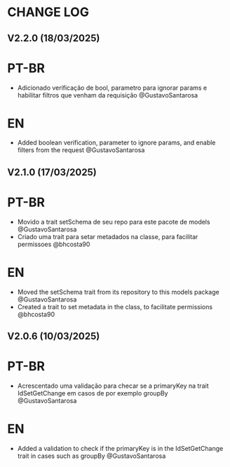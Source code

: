 # CHANGE LOG

## V2.2.0 (18/03/2025)

# PT-BR

- Adicionado verificação de bool, parametro para ignorar params e habilitar filtros que venham da requisição @GustavoSantarosa

# EN

- Added boolean verification, parameter to ignore params, and enable filters from the request @GustavoSantarosa

## V2.1.0 (17/03/2025)

# PT-BR

- Movido a trait setSchema de seu repo para este pacote de models @GustavoSantarosa
- Criado uma trait para setar metadados na classe, para facilitar permissoes @bhcosta90

# EN

- Moved the setSchema trait from its repository to this models package @GustavoSantarosa
- Created a trait to set metadata in the class, to facilitate permissions @bhcosta90

## V2.0.6 (10/03/2025)

# PT-BR

- Acrescentado uma validação para checar se a primaryKey na trait IdSetGetChange em casos de por exemplo groupBy @GustavoSantarosa

# EN

- Added a validation to check if the primaryKey is in the IdSetGetChange trait in cases such as groupBy @GustavoSantarosa

